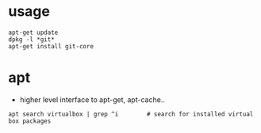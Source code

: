 # usage

~~~
apt-get update
dpkg -l *git*
apt-get install git-core
~~~

# apt

- higher level interface to apt-get, apt-cache..

~~~
apt search virtualbox | grep ^i        # search for installed virtual box packages
~~~